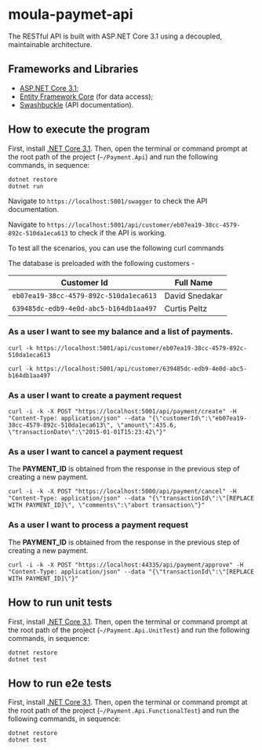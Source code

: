 # moula-paymet-api

The RESTful API is built with ASP.NET Core 3.1 using a decoupled, maintainable architecture.

## Frameworks and Libraries
- [ASP.NET Core 3.1](https://docs.microsoft.com/en-us/aspnet/core/release-notes/aspnetcore-3.1?view=aspnetcore-3.1);
- [Entity Framework Core](https://docs.microsoft.com/en-us/ef/core/) (for data access); 
- [Swashbuckle](https://github.com/domaindrivendev/Swashbuckle) (API documentation).

## How to execute the program

First, install [.NET Core 3.1](https://dotnet.microsoft.com/download/dotnet-core/3.1). 
Then, open the terminal or command prompt at the root path of the project (```~/Payment.Api```) and run the following commands, in sequence:

```
dotnet restore
dotnet run
```

Navigate to ```https://localhost:5001/swagger``` to check the API documentation.

Navigate to ```https://localhost:5001/api/customer/eb07ea19-38cc-4579-892c-510da1eca613``` to check if the API is working. 

To test all the scenarios, you can use the following curl commands

The database is preloaded with the following customers - 

| Customer Id                            | Full Name      |
| -------------------------------------- | -------------- |
| `eb07ea19-38cc-4579-892c-510da1eca613` | David Snedakar |
| `639485dc-edb9-4e0d-abc5-b164db1aa497` | Curtis Peltz   |

### As a user I want to see my balance and a list of payments. 

```
curl -k https://localhost:5001/api/customer/eb07ea19-38cc-4579-892c-510da1eca613
``` 

```
curl -k https://localhost:5001/api/customer/639485dc-edb9-4e0d-abc5-b164db1aa497
```

### As a user I want to create a payment request

```
curl -i -k -X POST "https://localhost:5001/api/payment/create" -H "Content-Type: application/json" --data "{\"customerId\":\"eb07ea19-38cc-4579-892c-510da1eca613\", \"amount\":435.6, \"transactionDate\":\"2015-01-01T15:23:42\"}"

```

### As a user I want to cancel a payment request 

The **PAYMENT_ID** is obtained from the response in the previous step of creating a new payment.

```
curl -i -k -X POST "https://localhost:5000/api/payment/cancel" -H "Content-Type: application/json" --data "{\"transactionId\":\"[REPLACE WITH PAYMENT_ID]\", \"comments\":\"abort transaction\"}"

```

### As a user I want to process a payment request

The **PAYMENT_ID** is obtained from the response in the previous step of creating a new payment.

```
curl -i -k -X POST "https://localhost:44335/api/payment/approve" -H "Content-Type: application/json" --data "{\"transactionId\":\"[REPLACE WITH PAYMENT_ID]\"}"

```

## How to run unit tests

First, install [.NET Core 3.1](https://dotnet.microsoft.com/download/dotnet-core/3.1). 
Then, open the terminal or command prompt at the root path of the project (```~/Payment.Api.UnitTest```) and run the following commands, in sequence:

```
dotnet restore
dotnet test
```

## How to run e2e tests

First, install [.NET Core 3.1](https://dotnet.microsoft.com/download/dotnet-core/3.1). 
Then, open the terminal or command prompt at the root path of the project (```~/Payment.Api.FunctionalTest```) and run the following commands, in sequence:

```
dotnet restore
dotnet test
```
